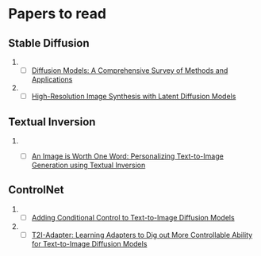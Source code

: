 # Papers to read

## Stable Diffusion
1. - [ ] [Diffusion Models: A Comprehensive Survey of Methods and Applications](https://arxiv.org/abs/2209.00796)
1. - [ ] [High-Resolution Image Synthesis with Latent Diffusion Models](https://arxiv.org/abs/2112.10752)

## Textual Inversion
1. - [ ] [An Image is Worth One Word: Personalizing Text-to-Image Generation using Textual Inversion](https://arxiv.org/abs/2208.01618)


## ControlNet
1. - [ ] [Adding Conditional Control to Text-to-Image Diffusion Models](https://arxiv.org/abs/2302.05543)
1. - [ ] [T2I-Adapter: Learning Adapters to Dig out More Controllable Ability for Text-to-Image Diffusion Models](https://arxiv.org/abs/2302.08453)
